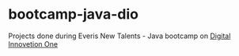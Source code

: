 # bootcamp-java-dio
 Projects done during Everis New Talents - Java bootcamp on [Digital Innovetion One](https://web.digitalinnovation.one/home)
